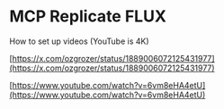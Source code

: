 # MCP Replicate FLUX

How to set up videos (YouTube is 4K)

[https://x.com/ozgrozer/status/1889006072125431977](https://x.com/ozgrozer/status/1889006072125431977)

[https://www.youtube.com/watch?v=6vm8eHA4etU](https://www.youtube.com/watch?v=6vm8eHA4etU)
